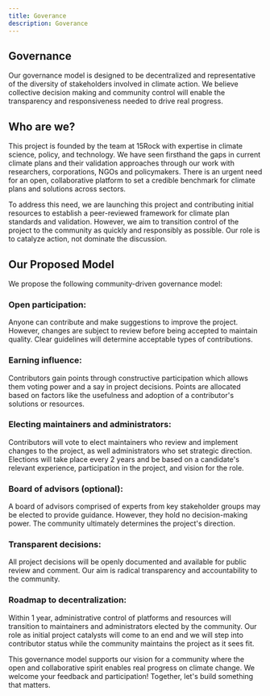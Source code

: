 ```yaml
---
title: Goverance
description: Goverance
---
```


## Governance
Our governance model is designed to be decentralized and representative of the diversity of stakeholders involved in climate action. We believe collective decision making and community control will enable the transparency and responsiveness needed to drive real progress.

## Who are we?
This project is founded by the team at 15Rock with expertise in climate science, policy, and technology. We have seen firsthand the gaps in current climate plans and their validation approaches through our work with researchers, corporations, NGOs and policymakers. There is an urgent need for an open, collaborative platform to set a credible benchmark for climate plans and solutions across sectors.

To address this need, we are launching this project and contributing initial resources to establish a peer-reviewed framework for climate plan standards and validation. However, we aim to transition control of the project to the community as quickly and responsibly as possible. Our role is to catalyze action, not dominate the discussion.

## Our Proposed Model
We propose the following community-driven governance model:

### Open participation: 
Anyone can contribute and make suggestions to improve the project. However, changes are subject to review before being accepted to maintain quality. Clear guidelines will determine acceptable types of contributions.

### Earning influence: 
Contributors gain points through constructive participation which allows them voting power and a say in project decisions. Points are allocated based on factors like the usefulness and adoption of a contributor's solutions or resources.

### Electing maintainers and administrators: 
Contributors will vote to elect maintainers who review and implement changes to the project, as well administrators who set strategic direction. Elections will take place every 2 years and be based on a candidate's relevant experience, participation in the project, and vision for the role.

### Board of advisors (optional): 
A board of advisors comprised of experts from key stakeholder groups may be elected to provide guidance. However, they hold no decision-making power. The community ultimately determines the project's direction.

### Transparent decisions: 
All project decisions will be openly documented and available for public review and comment. Our aim is radical transparency and accountability to the community.

### Roadmap to decentralization: 
Within 1 year, administrative control of platforms and resources will transition to maintainers and administrators elected by the community. Our role as initial project catalysts will come to an end and we will step into contributor status while the community maintains the project as it sees fit.


This governance model supports our vision for a community where the open and collaborative spirit enables real progress on climate change. We welcome your feedback and participation! Together, let's build something that matters.
